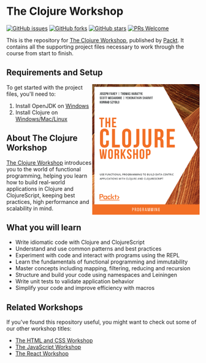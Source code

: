 # The Clojure Workshop
[![GitHub issues](https://img.shields.io/github/issues/PacktWorkshops/The-Clojure-Workshop.svg)](https://github.com/PacktWorkshops/The-Clojure-Workshop/issues)
[![GitHub forks](https://img.shields.io/github/forks/PacktWorkshops/The-Clojure-Workshop.svg)](https://github.com/PacktWorkshops/The-Clojure-Workshop/network)
[![GitHub stars](https://img.shields.io/github/stars/PacktWorkshops/The-Clojure-Workshop.svg)](https://github.com/PacktWorkshops/The-Clojure-Workshop/stargazers)
[![PRs Welcome](https://img.shields.io/badge/PRs-welcome-brightgreen.svg)](https://github.com/PacktWorkshops/The-Clojure-Workshop/pulls)

This is the repository for [The Clojure Workshop](https://www.amazon.com/Clojure-Workshop-Interactive-Approach-Learning-ebook/dp/B082FJ9ZLY/ref=sr_1_1?dchild=1&keywords=The%20Clojure%20Workshop&qid=1610976962&sr=8-1&utm_source=github&utm_medium=repository&utm_campaign=9781838825485&utm_term=Clojure&utm_content=The%20Clojure%20Workshop), published by [Packt](https://www.packtpub.com/?utm_source=github). It contains all the supporting project files necessary to work through the course from start to finish.

## Requirements and Setup
<a href="https://www.amazon.com/Clojure-Workshop-Interactive-Approach-Learning-ebook/dp/B082FJ9ZLY/ref=sr_1_1?dchild=1&keywords=The%20Clojure%20Workshop&qid=1610976962&sr=8-1&utm_source=github&utm_medium=repository&utm_campaign=9781838825485&utm_term=Clojure&utm_content=The%20Clojure%20Workshop"><img src="https://github.com/PacktWorkshops/Workshop-Covers/blob/master/The%20Clojure%20Workshop.png" alt="The Clojure Workshop" height="340px" width="280px" align="right" this.target="_blank"></a>

To get started with the project files, you'll need to:
1. Install OpenJDK on [Windows](https://adoptopenjdk.net/releases.html)
2. Install Clojure on [Windows/Mac/Linux](https://leiningen.org/)

## About The Clojure Workshop
[The Clojure Workshop](https://www.amazon.com/Clojure-Workshop-Interactive-Approach-Learning-ebook/dp/B082FJ9ZLY/ref=sr_1_1?dchild=1&keywords=The%20Clojure%20Workshop&qid=1610976962&sr=8-1&utm_source=github&utm_medium=repository&utm_campaign=9781838825485&utm_term=Clojure&utm_content=The%20Clojure%20Workshop) introduces you to the world of functional programming, helping you learn how to build real-world applications in Clojure and ClojureScript, keeping best practices, high performance and scalability in mind.	 

## What you will learn
* Write idiomatic code with Clojure and ClojureScript
* Understand and use common patterns and best practices
* Experiment with code and interact with programs using the REPL
* Learn the fundamentals of functional programming and immutability
* Master concepts including mapping, filtering, reducing and recursion
* Structure and build your code using namespaces and Leiningen
* Write unit tests to validate application behavior
* Simplify your code and improve efficiency with macros

## Related Workshops
If you've found this repository useful, you might want to check out some of our other workshop titles:
* [The HTML and CSS Workshop](https://www.amazon.com/HTML-CSS-Workshop-Interactive-Approach-ebook/dp/B082926TQG/ref=sr_1_1?dchild=1&keywords=The%20HTML%20and%20CSS%20Workshop&qid=1611056782&sr=8-1&utm_source=GitHub&utm_medium=Repository&utm_campaign=9781838824532&utm_term=HTML%20and%20CSS&utm_content=The%20HTML%20and%20CSS%20Workshop)
* [The JavaScript Workshop](https://www.amazon.com/JavaScript-Workshop-Interactive-Approach-Learning-ebook/dp/B0824584WF/ref=sr_1_1?dchild=1&keywords=The%20JavaScript%20Workshop&qid=1611056880&sr=8-1&utm_source=GitHub&utm_medium=Repository&utm_campaign=9781838641917&utm_term=JavaScript&utm_content=The%20JavaScript%20Workshop)
* [The React Workshop](https://www.amazon.com/React-Workshop-Interactive-Approach-Learning-ebook/dp/B082VG6JCL/ref=sr_1_1?dchild=1&keywords=The%20React%20Workshop&qid=1611056710&sr=8-1&utm_source=GitHub&utm_medium=Repository&utm_campaign=9781838645564&utm_term=React&utm_content=The%20React%20Workshop)



